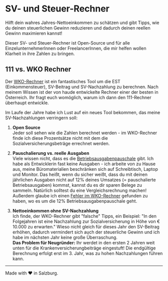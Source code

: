 # SV- und Steuer-Rechner

Hilft dein wahres Jahres-Nettoeinkommen zu schätzen und gibt Tipps, wie du deinen steuerlichen Gewinn reduzieren und dadurch deinen reellen Gewinn maximieren kannst!

Dieser SV- und Steuer-Rechner ist Open-Source und für alle EinzelunternehmerInnen oder FreelancerInnen, die mir helfen wollen Klarheit in ihre Zahlen zu bringen. 



## 111 vs. WKO Rechner

Der [WKO-Rechner](https://svrechner.wko.at/) ist ein fantastisches Tool um die EST (Einkommensteuer), SV-Beitrag und SV-Nachzahlung zu berechnen. Nach meinem Wissen ist der von haude entwickelte Rechner einer der besten in Österreich. 
Ihr fragt euch womöglich, warum ich dann den 111-Rechner überhaupt entwickle.

Im Laufe der Jahre habe ich Lust auf ein neues Tool bekommen, das meine SV-Nachzahlungen verringern soll:

1. **Open Source**  
Jeder soll sehen wie die Zahlen berechnet werden - im WKO-Rechner finde ich diese Prozentsätze nicht mit dem die Sozialversicherungsbeträge errechnet werden. 

2. **Pauschalierung vs. reelle Ausgaben**  
Viele wissen nicht, dass es die [Betriebsausgabenpauschale](https://www.wko.at/service/steuern/Die_Basispauschalierung.html) gibt. Ich habe als Entwicklerin fast keine Ausgaben - ich arbeite von zu Hause aus, meine Büromaterialien beschränken sich auf Schreibtisch, Laptop und Monitor. Das heißt, wenn du sicher weißt, dass du mit deinen jährlichen Ausgaben nicht auf 12% deines Umsatzes (= pauschalierte Betriebsausgaben) kommst, kannst du es dir sparen Belege zu sammeln. Natürlich solltest du eine Vergleichsrechnung machen! Außerdem glaube ich einen [Fehler im WKO-Rechner](https://www.facebook.com/groups/amici.delle.sva/permalink/3764616033599817/) gefunden zu haben, wo es um die 12% Betriebsausgabenpauschale geht. 

3. **Nettoeinkommen ohne SV-Nachzahlung**  
Ich finde, der WKO-Rechner gibt "falsche" Tipps, ein Beispiel: "In den Folgejahren ist eine Nachzahlung zur Sozialversicherung in Höhe von € 10.000 zu erwarten." Wieso nicht gleich für dieses Jahr den SV-Beitrag erhöhen, dadurch vermindert sich auch der steuerliche Gewinn und ich habe im nächsten Jahr keine große Überraschung.  
**Das Problem für Neugründer:** Ihr werdet in den ersten 2 Jahren weit unten für die Krankenversicherungbeiträge eingestuft! Die endgültige Berechnung erfolgt erst im 3. Jahr, was zu hohen Nachzahlungen führen kann.


---

Made with ❤ in Salzburg. 

